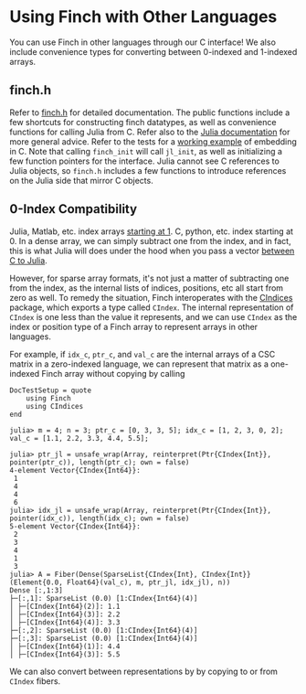 # Using Finch with Other Languages

You can use Finch in other languages through our C interface! We also include
convenience types for converting between 0-indexed and 1-indexed arrays.

## finch.h

Refer to
[finch.h](https://github.com/willow-ahrens/Finch.jl/blob/main/embed/finch.h) for
detailed documentation. The public functions include a few shortcuts for
constructing finch datatypes, as well as convenience functions for calling Julia
from C. Refer also to the [Julia
documentation](https://docs.julialang.org/en/v1/manual/embedding/) for more
general advice. Refer to the tests for a [working
example](https://github.com/willow-ahrens/Finch.jl/blob/main/test/embed/test_embed_simple.c)
of embedding in C. Note that calling `finch_init` will call `jl_init`, as well
as initializing a few function pointers for the interface. Julia cannot see C
references to Julia objects, so `finch.h` includes a few functions to introduce
references on the Julia side that mirror C objects.

## 0-Index Compatibility

Julia, Matlab, etc. index arrays [starting at
1](https://docs.julialang.org/en/v1/devdocs/offset-arrays/). C, python, etc.
index starting at 0. In a dense array, we can simply subtract one from the
index, and in fact, this is what Julia will does under the hood when you pass a
vector [between C to
Julia](https://docs.julialang.org/en/v1/manual/embedding/#Working-with-Arrays). 

However, for sparse array formats, it's not just a matter of subtracting one
from the index, as the internal lists of indices, positions, etc all start from
zero as well. To remedy the situation, Finch interoperates with the
[CIndices](https://github.com/JuliaSparse/CIndices.jl) package, which exports a 
type called `CIndex`. The internal representation of `CIndex` is one less than the
value it represents, and we can use `CIndex` as the index or position type of
a Finch array to represent arrays in other languages.

For example, if `idx_c`, `ptr_c`, and `val_c` are the internal arrays of a CSC
matrix in a zero-indexed language, we can represent that matrix as a one-indexed
Finch array without copying by calling
```@meta
DocTestSetup = quote
    using Finch
    using CIndices
end
```
```jldoctest example2
julia> m = 4; n = 3; ptr_c = [0, 3, 3, 5]; idx_c = [1, 2, 3, 0, 2]; val_c = [1.1, 2.2, 3.3, 4.4, 5.5];

julia> ptr_jl = unsafe_wrap(Array, reinterpret(Ptr{CIndex{Int}}, pointer(ptr_c)), length(ptr_c); own = false)
4-element Vector{CIndex{Int64}}:
 1
 4
 4
 6
julia> idx_jl = unsafe_wrap(Array, reinterpret(Ptr{CIndex{Int}}, pointer(idx_c)), length(idx_c); own = false)
5-element Vector{CIndex{Int64}}:
 2
 3
 4
 1
 3
julia> A = Fiber(Dense(SparseList{CIndex{Int}, CIndex{Int}}(Element{0.0, Float64}(val_c), m, ptr_jl, idx_jl), n))
Dense [:,1:3]
├─[:,1]: SparseList (0.0) [1:CIndex{Int64}(4)]
│ ├─[CIndex{Int64}(2)]: 1.1
│ ├─[CIndex{Int64}(3)]: 2.2
│ ├─[CIndex{Int64}(4)]: 3.3
├─[:,2]: SparseList (0.0) [1:CIndex{Int64}(4)]
├─[:,3]: SparseList (0.0) [1:CIndex{Int64}(4)]
│ ├─[CIndex{Int64}(1)]: 4.4
│ ├─[CIndex{Int64}(3)]: 5.5
```

We can also convert between representations by by copying to or from `CIndex` fibers.